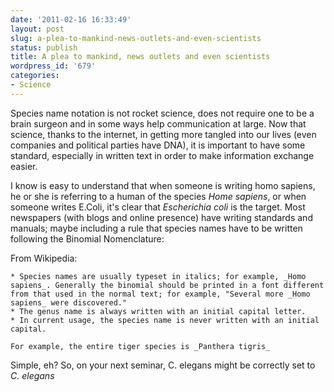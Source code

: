 ```yaml
---
date: '2011-02-16 16:33:49'
layout: post
slug: a-plea-to-mankind-news-outlets-and-even-scientists
status: publish
title: A plea to mankind, news outlets and even scientists
wordpress_id: '679'
categories:
- Science
---
```


Species name notation is not rocket science, does not require one to be a brain surgeon and in some ways help communication at large. Now that science, thanks to the internet, in getting more tangled into our lives (even companies and political parties have DNA), it is important to have some standard, especially in written text in order to make information exchange easier. 

I know is easy to understand that when someone is writing homo sapiens, he or she is referring to a human of the species _Home sapiens_, or when someone writes E.Coli, it's clear that _Escherichia coli_ is the target. Most newspapers (with blogs and online presence) have writing standards and manuals; maybe including a rule that species names have to be written following the Binomial Nomenclature:

From Wikipedia:


> 
    * Species names are usually typeset in italics; for example, _Homo sapiens_. Generally the binomial should be printed in a font different from that used in the normal text; for example, "Several more _Homo sapiens_ were discovered." 
    * The genus name is always written with an initial capital letter.
    * In current usage, the species name is never written with an initial capital.

    For example, the entire tiger species is _Panthera tigris_



Simple, eh? So, on your next seminar, C. elegans might be correctly set to _C. elegans_

